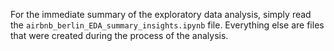 For the immediate summary of the exploratory data analysis, simply read the `airbnb_berlin_EDA_summary_insights.ipynb` file. Everything else are files that were created during the process of the analysis.
